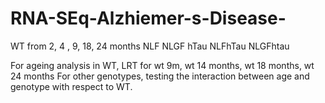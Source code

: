 # RNA-SEq-Alzhiemer-s-Disease-

WT from 2, 4 , 9, 18, 24 months
NLF 
NLGF
hTau
NLFhTau
NLGFhtau


For ageing analysis in WT, LRT for wt 9m, wt 14 months, wt 18 months, wt 24 months
For other genotypes, testing the interaction between age and genotype with respect to WT.
